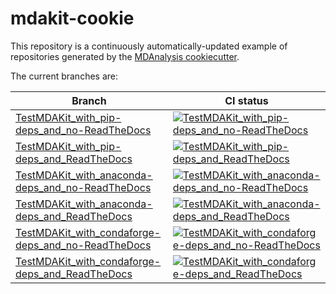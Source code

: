 # mdakit-cookie

This repository is a continuously automatically-updated example of repositories generated by
the [MDAnalysis cookiecutter](https://github.com/MDAnalysis/cookiecutter-mdakit).

The current branches are:

| Branch | CI status |
|---|---|
| [TestMDAKit_with_pip-deps_and_no-ReadTheDocs](https://github.com/MDAnalysis/mdakit-cookie/tree/TestMDAKit_with_pip-deps_and_no-ReadTheDocs) | [![TestMDAKit_with_pip-deps_and_no-ReadTheDocs](https://github.com/MDAnalysis/mdakit-cookie/actions/workflows/gh-ci.yaml/badge.svg?branch=TestMDAKit_with_pip-deps_and_no-ReadTheDocs)](https://github.com/MDAnalysis/mdakit-cookie/actions?query=branch%3A%22TestMDAKit_with_pip-deps_and_no-ReadTheDocs%22) |
| [TestMDAKit_with_pip-deps_and_ReadTheDocs](https://github.com/MDAnalysis/mdakit-cookie/tree/TestMDAKit_with_pip-deps_and_ReadTheDocs) | [![TestMDAKit_with_pip-deps_and_ReadTheDocs](https://github.com/MDAnalysis/mdakit-cookie/actions/workflows/gh-ci.yaml/badge.svg?branch=TestMDAKit_with_pip-deps_and_ReadTheDocs)](https://github.com/MDAnalysis/mdakit-cookie/actions?query=branch%3A%22TestMDAKit_with_pip-deps_and_ReadTheDocs%22) |
| [TestMDAKit_with_anaconda-deps_and_no-ReadTheDocs](https://github.com/MDAnalysis/mdakit-cookie/tree/TestMDAKit_with_anaconda-deps_and_no-ReadTheDocs) | [![TestMDAKit_with_anaconda-deps_and_no-ReadTheDocs](https://github.com/MDAnalysis/mdakit-cookie/actions/workflows/gh-ci.yaml/badge.svg?branch=TestMDAKit_with_anaconda-deps_and_no-ReadTheDocs)](https://github.com/MDAnalysis/mdakit-cookie/actions?query=branch%3A%22TestMDAKit_with_anaconda-deps_and_no-ReadTheDocs%22) |
| [TestMDAKit_with_anaconda-deps_and_ReadTheDocs](https://github.com/MDAnalysis/mdakit-cookie/tree/TestMDAKit_with_anaconda-deps_and_ReadTheDocs) | [![TestMDAKit_with_anaconda-deps_and_ReadTheDocs](https://github.com/MDAnalysis/mdakit-cookie/actions/workflows/gh-ci.yaml/badge.svg?branch=TestMDAKit_with_anaconda-deps_and_ReadTheDocs)](https://github.com/MDAnalysis/mdakit-cookie/actions?query=branch%3A%22TestMDAKit_with_anaconda-deps_and_ReadTheDocs%22) |
| [TestMDAKit_with_condaforge-deps_and_no-ReadTheDocs](https://github.com/MDAnalysis/mdakit-cookie/tree/TestMDAKit_with_condaforge-deps_and_no-ReadTheDocs) | [![TestMDAKit_with_condaforge-deps_and_no-ReadTheDocs](https://github.com/MDAnalysis/mdakit-cookie/actions/workflows/gh-ci.yaml/badge.svg?branch=TestMDAKit_with_condaforge-deps_and_no-ReadTheDocs)](https://github.com/MDAnalysis/mdakit-cookie/actions?query=branch%3A%22TestMDAKit_with_condaforge-deps_and_no-ReadTheDocs%22) |
| [TestMDAKit_with_condaforge-deps_and_ReadTheDocs](https://github.com/MDAnalysis/mdakit-cookie/tree/TestMDAKit_with_condaforge-deps_and_ReadTheDocs) | [![TestMDAKit_with_condaforge-deps_and_ReadTheDocs](https://github.com/MDAnalysis/mdakit-cookie/actions/workflows/gh-ci.yaml/badge.svg?branch=TestMDAKit_with_condaforge-deps_and_ReadTheDocs)](https://github.com/MDAnalysis/mdakit-cookie/actions?query=branch%3A%22TestMDAKit_with_condaforge-deps_and_ReadTheDocs%22) |
